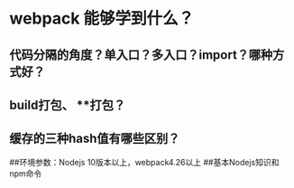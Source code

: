 # webpack 能够学到什么？
## 代码分隔的角度？单入口？多入口？import？哪种方式好？
## build打包、 **打包？
## 缓存的三种hash值有哪些区别？

##环境参数：Nodejs 10版本以上，webpack4.26以上
##基本Nodejs知识和npm命令